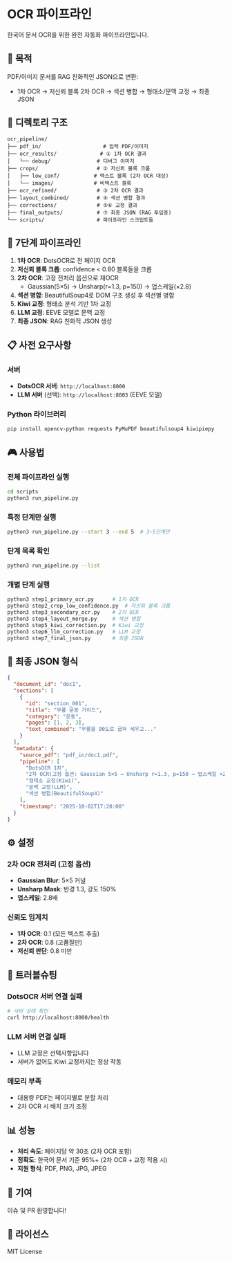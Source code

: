 # OCR 파이프라인

한국어 문서 OCR을 위한 완전 자동화 파이프라인입니다.

## 🎯 목적

PDF/이미지 문서를 RAG 친화적인 JSON으로 변환:
- 1차 OCR → 저신뢰 블록 2차 OCR → 섹션 병합 → 형태소/문맥 교정 → 최종 JSON

## 📁 디렉토리 구조

```
ocr_pipeline/
├── pdf_in/                    # 입력 PDF/이미지
├── ocr_results/              # ① 1차 OCR 결과
│   └── debug/               # 디버그 이미지
├── crops/                   # ② 저신뢰 블록 크롭
│   ├── low_conf/           # 텍스트 블록 (2차 OCR 대상)
│   └── images/             # 비텍스트 블록
├── ocr_refined/             # ③ 2차 OCR 결과
├── layout_combined/         # ④ 섹션 병합 결과
├── corrections/             # ⑤⑥ 교정 결과
├── final_outputs/           # ⑦ 최종 JSON (RAG 투입용)
└── scripts/                 # 파이프라인 스크립트들
```

## 🚀 7단계 파이프라인

1. **1차 OCR**: DotsOCR로 전 페이지 OCR
2. **저신뢰 블록 크롭**: confidence < 0.80 블록들을 크롭
3. **2차 OCR**: 고정 전처리 옵션으로 재OCR
   - Gaussian(5×5) → Unsharp(r=1.3, p=150) → 업스케일(×2.8)
4. **섹션 병합**: BeautifulSoup4로 DOM 구조 생성 후 섹션별 병합
5. **Kiwi 교정**: 형태소 분석 기반 1차 교정
6. **LLM 교정**: EEVE 모델로 문맥 교정
7. **최종 JSON**: RAG 친화적 JSON 생성

## 📋 사전 요구사항

### 서버
- **DotsOCR 서버**: `http://localhost:8000`
- **LLM 서버** (선택): `http://localhost:8003` (EEVE 모델)

### Python 라이브러리
```bash
pip install opencv-python requests PyMuPDF beautifulsoup4 kiwipiepy
```

## 🎮 사용법

### 전체 파이프라인 실행
```bash
cd scripts
python3 run_pipeline.py
```

### 특정 단계만 실행
```bash
python3 run_pipeline.py --start 3 --end 5  # 3~5단계만
```

### 단계 목록 확인
```bash
python3 run_pipeline.py --list
```

### 개별 단계 실행
```bash
python3 step1_primary_ocr.py      # 1차 OCR
python3 step2_crop_low_confidence.py  # 저신뢰 블록 크롭
python3 step3_secondary_ocr.py    # 2차 OCR
python3 step4_layout_merge.py     # 섹션 병합
python3 step5_kiwi_correction.py  # Kiwi 교정
python3 step6_llm_correction.py   # LLM 교정
python3 step7_final_json.py       # 최종 JSON
```

## 📄 최종 JSON 형식

```json
{
  "document_id": "doc1",
  "sections": [
    {
      "id": "section_001",
      "title": "무릎 운동 가이드",
      "category": "운동",
      "pages": [1, 2, 3],
      "text_combined": "무릎을 90도로 굽혀 세우고..."
    }
  ],
  "metadata": {
    "source_pdf": "pdf_in/doc1.pdf",
    "pipeline": [
      "DotsOCR 1차",
      "2차 OCR(고정 옵션: Gaussian 5×5 → Unsharp r=1.3, p=150 → 업스케일 ×2.8)",
      "형태소 교정(Kiwi)",
      "문맥 교정(LLM)",
      "섹션 병합(BeautifulSoup4)"
    ],
    "timestamp": "2025-10-02T17:20:00"
  }
}
```

## ⚙️ 설정

### 2차 OCR 전처리 (고정 옵션)
- **Gaussian Blur**: 5×5 커널
- **Unsharp Mask**: 반경 1.3, 강도 150%
- **업스케일**: 2.8배

### 신뢰도 임계치
- **1차 OCR**: 0.1 (모든 텍스트 추출)
- **2차 OCR**: 0.8 (고품질만)
- **저신뢰 판단**: 0.8 미만

## 🔧 트러블슈팅

### DotsOCR 서버 연결 실패
```bash
# 서버 상태 확인
curl http://localhost:8000/health
```

### LLM 서버 연결 실패
- LLM 교정은 선택사항입니다
- 서버가 없어도 Kiwi 교정까지는 정상 작동

### 메모리 부족
- 대용량 PDF는 페이지별로 분할 처리
- 2차 OCR 시 배치 크기 조정

## 📊 성능

- **처리 속도**: 페이지당 약 30초 (2차 OCR 포함)
- **정확도**: 한국어 문서 기준 95%+ (2차 OCR + 교정 적용 시)
- **지원 형식**: PDF, PNG, JPG, JPEG

## 🤝 기여

이슈 및 PR 환영합니다!

## 📝 라이선스

MIT License